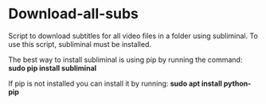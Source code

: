 # Download-all-subs

Script to download subtitles for all video files in a folder using subliminal.
To use this script, subliminal must be installed.

The best way to install subliminal is using pip by running the command:
**sudo pip install subliminal**

If pip is not installed you can install it by running:
**sudo apt install python-pip**
